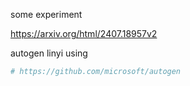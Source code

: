 
some experiment

https://arxiv.org/html/2407.18957v2 


autogen linyi using
```bash
# https://github.com/microsoft/autogen




```
